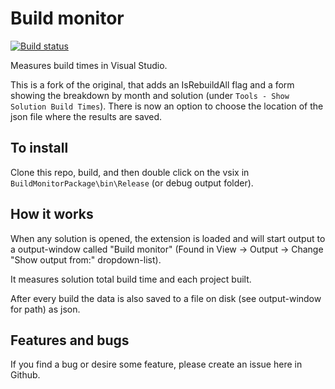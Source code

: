 # Build monitor

[![Build status](https://ci.appveyor.com/api/projects/status/pmlrigeep485pv0m?svg=true)](https://ci.appveyor.com/project/ceddlyburge/buildmonitor)

Measures build times in Visual Studio.

This is a fork of the original, that adds an IsRebuildAll flag and a form showing the breakdown by month and solution (under `Tools - Show Solution Build Times`). There is now an option to choose the location of the json file where the results are saved.

## To install

Clone this repo, build, and then double click on the vsix in `BuildMonitorPackage\bin\Release` (or debug output folder).

## How it works

When any solution is opened, the extension is loaded and will start output to a output-window called "Build monitor" 
(Found in View -> Output -> Change "Show output from:" dropdown-list). 

It measures solution total build time and each project built. 

After every build the data is also saved to a file on disk (see output-window for path) as json.

## Features and bugs

If you find a bug or desire some feature, please create an issue here in Github.
